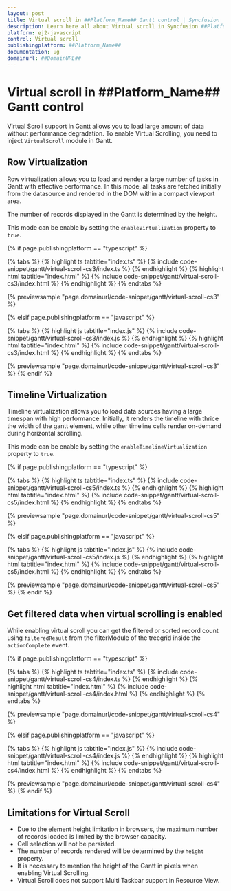```yaml
---
layout: post
title: Virtual scroll in ##Platform_Name## Gantt control | Syncfusion
description: Learn here all about Virtual scroll in Syncfusion ##Platform_Name## Gantt control of Syncfusion Essential JS 2 and more.
platform: ej2-javascript
control: Virtual scroll 
publishingplatform: ##Platform_Name##
documentation: ug
domainurl: ##DomainURL##
---
```


# Virtual scroll in ##Platform_Name## Gantt control

Virtual Scroll support in Gantt allows you to load large amount of data without performance degradation. To enable Virtual Scrolling, you need to inject `VirtualScroll` module in Gantt.

## Row Virtualization

Row virtualization allows you to load and render a large number of tasks in Gantt with effective performance. In this mode, all tasks are fetched initially from the datasource and rendered in the DOM within a compact viewport area.

The number of records displayed in the Gantt is determined by the height.

This mode can be enable by setting the `enableVirtualization` property to `true`.

{% if page.publishingplatform == "typescript" %}

 {% tabs %}
{% highlight ts tabtitle="index.ts" %}
{% include code-snippet/gantt/virtual-scroll-cs3/index.ts %}
{% endhighlight %}
{% highlight html tabtitle="index.html" %}
{% include code-snippet/gantt/virtual-scroll-cs3/index.html %}
{% endhighlight %}
{% endtabs %}
        
{% previewsample "page.domainurl/code-snippet/gantt/virtual-scroll-cs3" %}

{% elsif page.publishingplatform == "javascript" %}

{% tabs %}
{% highlight js tabtitle="index.js" %}
{% include code-snippet/gantt/virtual-scroll-cs3/index.js %}
{% endhighlight %}
{% highlight html tabtitle="index.html" %}
{% include code-snippet/gantt/virtual-scroll-cs3/index.html %}
{% endhighlight %}
{% endtabs %}

{% previewsample "page.domainurl/code-snippet/gantt/virtual-scroll-cs3" %}
{% endif %}

## Timeline Virtualization

Timeline virtualization allows you to load data sources having a large timespan with high performance. Initially, it renders the timeline with thrice the width of the gantt element, while other timeline cells render on-demand during horizontal scrolling.

This mode can be enable by setting the `enableTimelineVirtualization` property to `true`.

{% if page.publishingplatform == "typescript" %}

{% tabs %}
{% highlight ts tabtitle="index.ts" %}
{% include code-snippet/gantt/virtual-scroll-cs5/index.ts %}
{% endhighlight %}
{% highlight html tabtitle="index.html" %}
{% include code-snippet/gantt/virtual-scroll-cs5/index.html %}
{% endhighlight %}
{% endtabs %}
        
{% previewsample "page.domainurl/code-snippet/gantt/virtual-scroll-cs5" %}

{% elsif page.publishingplatform == "javascript" %}

{% tabs %}
{% highlight js tabtitle="index.js" %}
{% include code-snippet/gantt/virtual-scroll-cs5/index.js %}
{% endhighlight %}
{% highlight html tabtitle="index.html" %}
{% include code-snippet/gantt/virtual-scroll-cs5/index.html %}
{% endhighlight %}
{% endtabs %}

{% previewsample "page.domainurl/code-snippet/gantt/virtual-scroll-cs5" %}
{% endif %}

## Get filtered data when virtual scrolling is enabled

While enabling virtual scroll you can get the filtered or sorted record count using `filteredResult` from the filterModule of the treegrid inside the `actionComplete` event.

{% if page.publishingplatform == "typescript" %}

{% tabs %}
{% highlight ts tabtitle="index.ts" %}
{% include code-snippet/gantt/virtual-scroll-cs4/index.ts %}
{% endhighlight %}
{% highlight html tabtitle="index.html" %}
{% include code-snippet/gantt/virtual-scroll-cs4/index.html %}
{% endhighlight %}
{% endtabs %}
        
{% previewsample "page.domainurl/code-snippet/gantt/virtual-scroll-cs4" %}

{% elsif page.publishingplatform == "javascript" %}

{% tabs %}
{% highlight js tabtitle="index.js" %}
{% include code-snippet/gantt/virtual-scroll-cs4/index.js %}
{% endhighlight %}
{% highlight html tabtitle="index.html" %}
{% include code-snippet/gantt/virtual-scroll-cs4/index.html %}
{% endhighlight %}
{% endtabs %}

{% previewsample "page.domainurl/code-snippet/gantt/virtual-scroll-cs4" %}
{% endif %}

## Limitations for Virtual Scroll

* Due to the element height limitation in browsers, the maximum number of records loaded is limited by the browser capacity.
* Cell selection will not be persisted.
* The number of records rendered will be determined by the `height` property.
* It is necessary to mention the height of the Gantt in pixels when enabling Virtual Scrolling.
* Virtual Scroll does not support Multi Taskbar support in Resource View.
